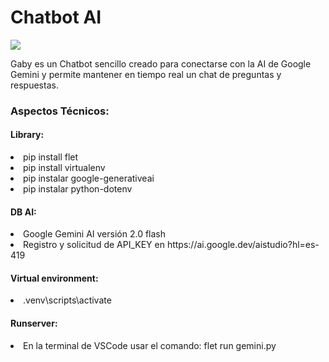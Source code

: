 <caption>
    <div class="container">
        <h1>Chatbot AI</h1>
        <img src="https://github.com/user-attachments/assets/db5772c8-1fdb-42b3-ab8a-599b42d2171a">
    </div>
</caption>

<section>
<div class="container">
    <p>Gaby es un Chatbot sencillo creado para conectarse con la AI de Google Gemini y permite mantener en tiempo real un chat de preguntas y respuestas.</p>
</div>

<div class="container">
    <h3>Aspectos Técnicos:</h3>
</div>

<div class="container">
    <h4>Library:</h4>
        <li>pip install flet </li>
        <li>pip install virtualenv </li>
        <li>pip instalar google-generativeai </li>
        <li>pip instalar python-dotenv </li>
</div>

<div class="container">
    <h4>DB AI:</h4>
        <li>Google Gemini AI versión 2.0 flash </li>
        <li>Registro y solicitud de API_KEY en https://ai.google.dev/aistudio?hl=es-419 </li>
</div>

<div class="container">
    <h4>Virtual environment:</h4>
        <li>.venv\scripts\activate </li>
</div>
</section>
        
<footer>
    <div class="container">
        <h4>Runserver:</h4>
             <li>En la terminal de VSCode usar el comando: flet run gemini.py </li> 
    </div>
</footer>
